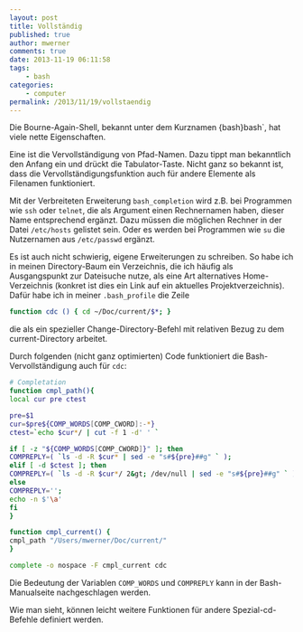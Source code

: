 ```yaml
---
layout: post
title: Vollständig
published: true
author: mwerner
comments: true
date: 2013-11-19 06:11:58
tags:
    - bash
categories:
    - computer
permalink: /2013/11/19/vollstaendig
---
```

Die Bourne-Again-Shell, bekannt unter dem Kurznamen {bash}bash`, hat viele nette Eigenschaften.
  
Eine ist die Vervollständigung von Pfad-Namen. Dazu tippt man bekanntlich den Anfang ein und drückt die Tabulator-Taste. Nicht ganz so bekannt ist, dass die Vervollständigungsfunktion auch für andere Elemente als Filenamen funktioniert.

Mit der Verbreiteten Erweiterung `bash_completion` wird z.B. bei Programmen wie `ssh` oder `telnet`, die als Argument einen Rechnernamen haben, dieser Name entsprechend ergänzt. Dazu müssen die möglichen Rechner in der Datei `/etc/hosts` gelistet sein. Oder es werden bei Programmen wie `su` die Nutzernamen aus `/etc/passwd` ergänzt.

Es ist auch nicht schwierig, eigene Erweiterungen zu schreiben. So habe ich in meinen Directory-Baum ein Verzeichnis, die ich häufig als Ausgangspunkt zur Dateisuche nutze, als eine Art alternatives Home-Verzeichnis (konkret ist dies ein Link auf ein aktuelles Projektverzeichnis). Dafür habe ich in meiner `.bash_profile` die Zeile
~~~ bash
function cdc () { cd ~/Doc/current/$*; }
~~~
die als ein spezieller Change-Directory-Befehl mit relativen Bezug zu dem current-Directory arbeitet.
  
Durch folgenden (nicht ganz optimierten) Code funktioniert die Bash-Vervollständigung auch für `cdc`:
~~~ bash
# Completation
function cmpl_path(){
local cur pre ctest

pre=$1
cur=$pre${COMP_WORDS[COMP_CWORD]:-*}
ctest=`echo $cur*/ | cut -f 1 -d' ' `

if [ -z "${COMP_WORDS[COMP_CWORD]}" ]; then
COMPREPLY=( `ls -d -R $cur* | sed -e "s#${pre}##g" ` );
elif [ -d $ctest ]; then
COMPREPLY=( `ls -d -R $cur*/ 2&gt; /dev/null | sed -e "s#${pre}##g" ` );
else
COMPREPLY='';
echo -n $'\a'
fi
}

function cmpl_current() {
cmpl_path "/Users/mwerner/Doc/current/"
}

complete -o nospace -F cmpl_current cdc
~~~
Die Bedeutung der Variablen `COMP_WORDS` und `COMPREPLY` kann in der Bash-Manualseite nachgeschlagen werden.
  
Wie man sieht, können leicht weitere Funktionen für andere Spezial-cd-Befehle definiert werden.
